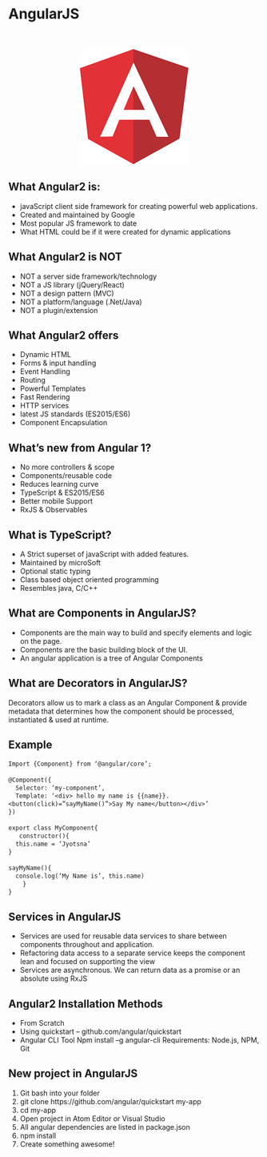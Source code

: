 # AngularJS

<p align="center">
  <br><br>
  <img src="https://github.com/Jyotsna-Singh/Jyotsna-Singh/blob/master/assets/img/angular.png">
</p>

## What Angular2 is:

<ul>
<li>javaScript client side framework for creating powerful web applications.
<li>Created and maintained by Google
<li>Most popular JS framework to date
<li>What HTML could be if it were created for dynamic applications
</ul>

## What Angular2 is NOT

<ul>
<li>NOT a server side framework/technology
<li>NOT a JS library (jQuery/React)
<li>NOT a design pattern (MVC)
<li>NOT a platform/language (.Net/Java)
<li>NOT a plugin/extension
</ul>

## What Angular2 offers
<ul>
<li>Dynamic HTML 
<li>Forms & input handling
<li>Event Handling
<li>Routing
<li>Powerful Templates
<li>Fast Rendering
<li>HTTP services
<li>latest JS standards (ES2015/ES6)
<li>Component Encapsulation
</ul>

## What’s new from Angular 1?
<ul>
<li>No more controllers & scope
<li>Components/reusable code
<li>Reduces learning curve
<li>TypeScript & ES2015/ES6
<li>Better mobile Support
<li>RxJS & Observables
</ul>


## What is TypeScript?
<ul>
<li>A Strict superset of javaScript with added features.
<li>Maintained by microSoft
<li>Optional static typing
<li>Class based object oriented programming
<li>Resembles java, C/C++
</ul>

## What are Components in AngularJS?
<ul>
<li>Components are the main way to build and specify elements and logic on the page.
<li>Components are the basic building block of the UI.
<li>An angular application is a tree of Angular Components
</ul>

## What are Decorators in AngularJS?
Decorators allow us to mark a class as an Angular Component & provide metadata that determines how the component should be processed, instantiated & used at runtime.


## Example

    Import {Component} from ‘@angular/core’;
    
    @Component({
	  Selector: ‘my-component’,
	  Template: ‘<div> hello my name is {{name}}.<button(click)=”sayMyName()”>Say My name</button></div>’
    })
    
    export class MyComponent{
	   constructor(){
	  this.name = ‘Jyotsna’
    }
    
    sayMyName(){
	  console.log(‘My Name is’, this.name)
    	}
    }

## Services in AngularJS
<ul>
<li>Services are used for reusable data services to share between components throughout and application.
<li>Refactoring data access to a separate service keeps the component lean and focused on supporting the view
<li>Services are asynchronous. We can return data as a promise or an absolute using RxJS
</ul>

## Angular2 Installation Methods
<ul>
<li>From Scratch
<li>Using quickstart – github.com/angular/quickstart
<li>Angular CLI Tool
Npm install –g angular-cli
Requirements: Node.js, NPM, Git
</ul>

## New project in AngularJS
<ol>
<li> Git bash into your folder
<li> git clone https://github.com/angular/quickstart my-app
<li> cd my-app
<li> Open project in Atom Editor or Visual Studio
<li> All angular dependencies are listed in package.json
<li> npm install
<li> Create something awesome!
</ol>



